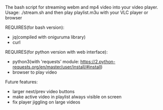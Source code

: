 The bash script for streaming webm and mp4 video into your video player.  
Usage: ./stream.sh and then play playlist.m3u with your VLC player or browser

REQUIRES(for bash version):
* jq(compiled with oniguruma library)
* curl


REQUIRES(for python version with web interface):
* python3(with 'requests' module: https://2.python-requests.org/en/master/user/install/#install)
* browser to play video


Future features:
* larger next/prev video  buttons
* make active video in playlist always visible on screen
* fix player jiggling on large videos
